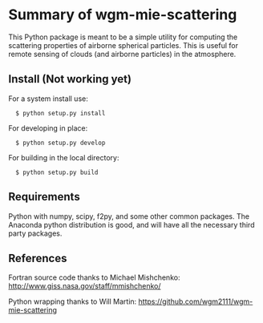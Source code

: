 
# Summary of wgm-mie-scattering
This Python package is meant to be a simple utility for computing
the scattering properties of airborne spherical particles.  This is
useful for remote sensing of clouds (and airborne particles) in the 
atmosphere. 

## Install (Not working yet)

For a system install use:
```
  $ python setup.py install
```

For developing in place:
```
  $ python setup.py develop
```

For building in the local directory:
```
  $ python setup.py build
```



## Requirements
Python with numpy, scipy, f2py, and some other common packages.  The
Anaconda python distribution is good, and will have all the necessary 
third party packages. 

## References
Fortran source code thanks to Michael Mishchenko: 
http://www.giss.nasa.gov/staff/mmishchenko/

Python wrapping thanks to Will Martin:
https://github.com/wgm2111/wgm-mie-scattering

